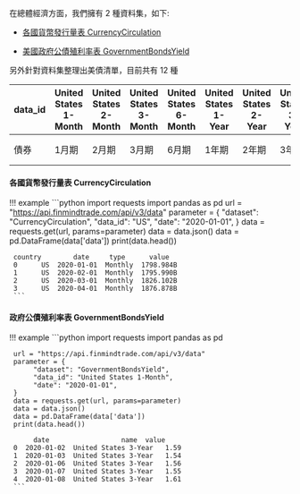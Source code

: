 在總體經濟方面，我們擁有 2 種資料集，如下:

- [各國貨幣發行量表 CurrencyCirculation](https://finmind.github.io/tutor/Macroeconomy/#currencycirculation)

- [美國政府公債殖利率表 GovernmentBondsYield](https://finmind.github.io/tutor/Macroeconomy/#governmentbondsyield)

另外針對資料集整理出美債清單，目前共有 12 種

| data_id 	| United States 1-Month 	| United States 2-Month 	| United States 3-Month 	| United States 6-Month 	| United States 1-Year 	| United States 2-Year 	| United States 3-Year 	| United States 5-Year 	| United States 7-Year 	| United States 10-Year 	| United States 20-Year 	| United States 30-Year 	|
|---------	|-----------------------	|-----------------------	|-----------------------	|-----------------------	|----------------------	|----------------------	|----------------------	|----------------------	|----------------------	|-----------------------	|-----------------------	|-----------------------	|
| 債券    	| 1月期                	| 2月期                	| 3月期                	| 6月期                	| 1年期               	| 2年期               	| 3年期               	| 5年期               	| 7年期               	| 10年期                	| 20年期                	| 30年期                	|


#### 各國貨幣發行量表 CurrencyCirculation

!!! example
     ```python
     import requests
     import pandas as pd
     url = "https://api.finmindtrade.com/api/v3/data"
     parameter = {
          "dataset": "CurrencyCirculation",
          "data_id": "US",
          "date": "2020-01-01",
     }
     data = requests.get(url, params=parameter)
     data = data.json()
     data = pd.DataFrame(data['data'])
     print(data.head())

     country        date     type      value
     0      US  2020-01-01  Monthly  1798.984B
     1      US  2020-02-01  Monthly  1795.990B
     2      US  2020-03-01  Monthly  1826.102B
     3      US  2020-04-01  Monthly  1876.878B
     ```

#### 政府公債殖利率表 GovernmentBondsYield

!!! example
     ```python
     import requests
     import pandas as pd

     url = "https://api.finmindtrade.com/api/v3/data"
     parameter = {
          "dataset": "GovernmentBondsYield",
          "data_id": "United States 1-Month",
          "date": "2020-01-01",
     }
     data = requests.get(url, params=parameter)
     data = data.json()
     data = pd.DataFrame(data['data'])
     print(data.head())

          date                  name  value
     0  2020-01-02  United States 3-Year   1.59
     1  2020-01-03  United States 3-Year   1.54
     2  2020-01-06  United States 3-Year   1.56
     3  2020-01-07  United States 3-Year   1.55
     4  2020-01-08  United States 3-Year   1.61
     ```